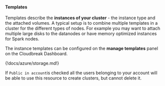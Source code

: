 #### Templates

Templates describe the **instances of your cluster** - the instance type and the attached volumes. A typical setup is
 to combine multiple templates in a cluster for the different types of nodes. For example you may want to attach multiple
 large disks to the datanodes or have memory optimized instances for Spark nodes.

The instance templates can be configured on the **manage templates** panel on the Cloudbreak Dashboard.

{!docs/azure/storage.md!}

If `Public in account`is checked all the users belonging to your account will be able to use this resource to create 
clusters, but cannot delete it.